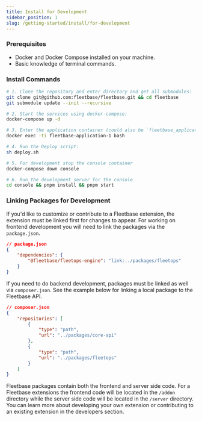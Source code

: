 ```yaml
---
title: Install for Development
sidebar_position: 1
slug: /getting-started/install/for-development
---
```


### Prerequisites

- Docker and Docker Compose installed on your machine.
- Basic knowledge of terminal commands.

### Install Commands

```bash
# 1. Clone the repository and enter directory and get all submodules:
git clone git@github.com:fleetbase/fleetbase.git && cd fleetbase
git submodule update --init --recursive

# 2. Start the services using docker-compose:
docker-compose up -d

# 3. Enter the application container (could also be `fleetbase_application_1`):
docker exec -ti fleetbase-application-1 bash

# 4. Run the Deploy script:
sh deploy.sh

# 5. For development stop the console container
docker-compose down console

# 6. Run the development server for the console
cd console && pnpm install && pnpm start
```

### Linking Packages for Development

If you'd like to customize or contribute to a Fleetbase extension, the extension must be linked first for changes to appear. For working on frontend development you will need to link the packages via the `package.json`.

```json
// package.json
{
    "dependencies": {
        "@fleetbase/fleetops-engine": "link:../packages/fleetops"
    }
}
```

If you need to do backend development, packages must be linked as well via `composer.json`. See the example below for linking a local package to the Fleetbase API.

```json
// composer.json
{
    "repositories": [
        {
            "type": "path",
            "url": "../packages/core-api"
        },
        {
            "type": "path",
            "url": "../packages/fleetops"
        }
    ]
}
```

Fleetbase packages contain both the frontend and server side code. For a Fleetbase extensions the frontend code will be located in the `/addon` directory while the server side code will be located in the `/server` directory. You can learn more about developing your own extension or contributing to an existing extension in the developers section.